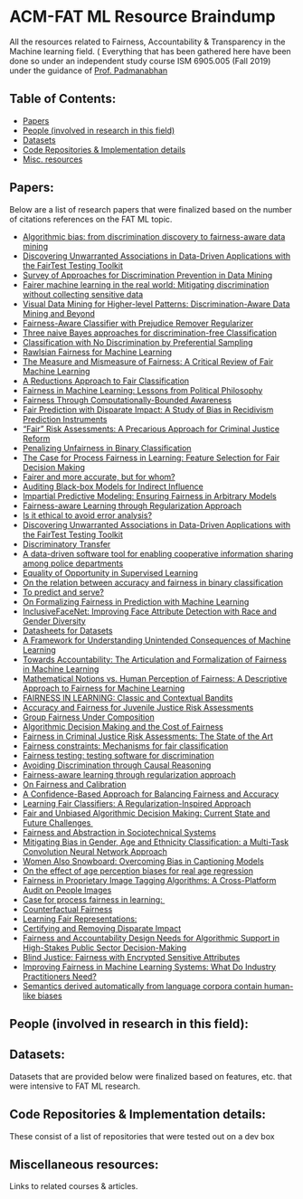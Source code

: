 # ACM-FAT ML Resource Braindump

All the resources related to Fairness, Accountability &amp; Transparency in the Machine learning field. ( Everything that has been gathered here have been done so under an independent study course ISM 6905.005 (Fall 2019) under the guidance of [Prof. Padmanabhan](https://www.usf.edu/business/contacts/padmanabhan-balaji.aspx)


## Table of Contents:
- [Papers](#papers)
- [People (involved in research in this field)](#people-involved-in-research-in-this-field)
- [Datasets](#datasets)
- [Code Repositories & Implementation details](#code-repositories--implementation-details)
- [Misc. resources](#miscellaneous-resources)


## Papers:
Below are a list of research papers that were finalized based on the number of citations references on the FAT ML topic.

- [Algorithmic bias: from discrimination discovery to fairness-aware data mining](http://chato.cl/research/files/tutorial-algorithmic-bias.pdf)
- [Discovering Unwarranted Associations in Data-Driven Applications with the FairTest Testing Toolkit](https://arxiv.org/pdf/1510.02377.pdf)
- [Survey of Approaches for Discrimination Prevention in Data Mining]()
- [Fairer machine learning in the real world: Mitigating discrimination without collecting sensitive data]()
- [ Visual Data Mining for Higher-level Patterns: Discrimination-Aware Data Mining and Beyond]()
- [Fairness-Aware Classifier with Prejudice Remover Regularizer]()
- [Three naive Bayes approaches for discrimination-free Classification]()
- [Classification with No Discrimination by Preferential Sampling]()
- [Rawlsian Fairness for Machine Learning]()
- [The Measure and Mismeasure of Fairness: A Critical Review of Fair Machine Learning]()
- [A Reductions Approach to Fair Classification]()
- [Fairness in Machine Learning: Lessons from Political Philosophy]()
- [Fairness Through Computationally-Bounded Awareness]()
- [ Fair Prediction with Disparate Impact: A Study of Bias in Recidivism Prediction Instruments]()
- [“Fair” Risk Assessments: A Precarious Approach for Criminal Justice Reform]()
- [Penalizing Unfairness in Binary Classification]()
- [The Case for Process Fairness in Learning: Feature Selection for Fair Decision Making]()
- [Fairer and more accurate, but for whom?]()
- [Auditing Black-box Models for Indirect Influence ]()
- [Impartial Predictive Modeling: Ensuring Fairness in Arbitrary Models]()
- [Fairness-aware Learning through Regularization Approach ]()
- [Is it ethical to avoid error analysis?]()
- [Discovering Unwarranted Associations in Data-Driven Applications with the FairTest Testing Toolkit ]()
- [Discriminatory Transfer]()
- [A data-driven software tool for enabling cooperative information sharing among police departments ]()
- [Equality of Opportunity in Supervised Learning]()
- [On the relation between accuracy and fairness in binary classification ]()
- [To predict and serve?]()
- [On Formalizing Fairness in Prediction with Machine Learning]()
- [InclusiveFaceNet: Improving Face Attribute Detection with Race and Gender Diversity]()
- [Datasheets for Datasets]()
- [A Framework for Understanding Unintended Consequences of Machine Learning]()
- [Towards Accountability: The Articulation and Formalization of Fairness in Machine Learning]()
- [Mathematical Notions vs. Human Perception of Fairness: A Descriptive Approach to Fairness for Machine Learning]()
- [FAIRNESS IN LEARNING: Classic and Contextual Bandits]()
- [Accuracy and Fairness for Juvenile Justice Risk Assessments]()
- [Group Fairness Under Composition]()
- [Algorithmic Decision Making and the Cost of Fairness]()
- [Fairness in Criminal Justice Risk Assessments: The State of the Art]()
- [Fairness constraints: Mechanisms for fair classification]()
- [Fairness testing: testing software for discrimination]()
- [Avoiding Discrimination through Causal Reasoning]()
- [Fairness-aware learning through regularization approach]()
- [On Fairness and Calibration]()
- [A Confidence-Based Approach for Balancing Fairness and Accuracy]()
- [Learning Fair Classifiers: A Regularization-Inspired Approach]()
- [Fair and Unbiased Algorithmic Decision Making: Current State and Future Challenges ]()
- [Fairness and Abstraction in Sociotechnical Systems]()
- [Mitigating Bias in Gender, Age and Ethnicity Classification: a Multi-Task Convolution Neural Network Approach]()
- [Women Also Snowboard: Overcoming Bias in Captioning Models]()
- [On the effect of age perception biases for real age regression]()
- [Fairness in Proprietary Image Tagging Algorithms: A Cross-Platform Audit on People Images]()
- [Case for process fairness in learning: ]()
- [Counterfactual Fairness]()
- [Learning Fair Representations:]()
- [Certifying and Removing Disparate Impact]()
- [Fairness and Accountability Design Needs for Algorithmic Support in High-Stakes Public Sector Decision-Making]()
- [Blind Justice: Fairness with Encrypted Sensitive Attributes]()
- [Improving Fairness in Machine Learning Systems: What Do Industry Practitioners Need?]()
- [Semantics derived automatically from language corpora contain human-like biases]()



## People (involved in research in this field):


## Datasets:
Datasets that are provided below were finalized based on features, etc. that were intensive to FAT ML research.

## Code Repositories & Implementation details:
These consist of a list of repositories that were tested out on a dev box 


## Miscellaneous resources:
Links to related courses & articles.



